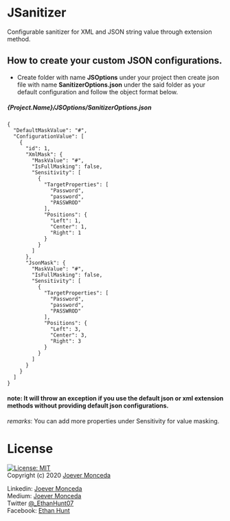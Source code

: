 ﻿# JSanitizer 
Configurable sanitizer for XML and JSON string value through extension method.

## How to create your custom JSON configurations.
* Create folder with name **JSOptions** under your project then create json file with name **SanitizerOptions.json** under the said folder as your default configuration and follow the object format below.

##### {Project.Name}/JSOptions/SanitizerOptions.json
```
{
  "DefaultMaskValue": "#",
  "ConfigurationValue": [
    {
      "id": 1,
      "XmlMask": {
        "MaskValue": "#",
        "IsFullMasking": false,
        "Sensitivity": [
          {
            "TargetProperties": [
              "Password",
              "password",
              "PASSWROD"
            ],
            "Positions": {
              "Left": 1,
              "Center": 1,
              "Right": 1
            }
          }
        ]
      },
      "JsonMask": {
        "MaskValue": "#",
        "IsFullMasking": false,
        "Sensitivity": [
          {
            "TargetProperties": [
              "Password",
              "password",
              "PASSWROD"
            ],
            "Positions": {
              "Left": 3,
              "Center": 3,
              "Right": 3
            }
          }
        ]
      }
    }
  ]
}
```
#### note: It will throw an exception if you use the default json or xml extension methods without providing default json configurations.

*remarks*: You can add more properties under Sensitivity for value masking.

# License 
  [![License: MIT](https://img.shields.io/badge/License-MIT-yellow.svg)](https://opensource.org/licenses/MIT)  
  Copyright (c) 2020 [Joever Monceda](https://github.com/Ethan0007)

  Linkedin: [Joever Monceda](https://www.linkedin.com/in/joever-monceda-55242779/)  
  Medium: [Joever Monceda](https://medium.com/@joever.monceda/new-net-core-vuejs-vuex-router-webpack-starter-kit-e94b6fdb7481)  
  Twitter [@_EthanHunt07](https://twitter.com/_EthanHunt07)  
  Facebook: [Ethan Hunt](https://www.facebook.com/nethan.hound.3/)
